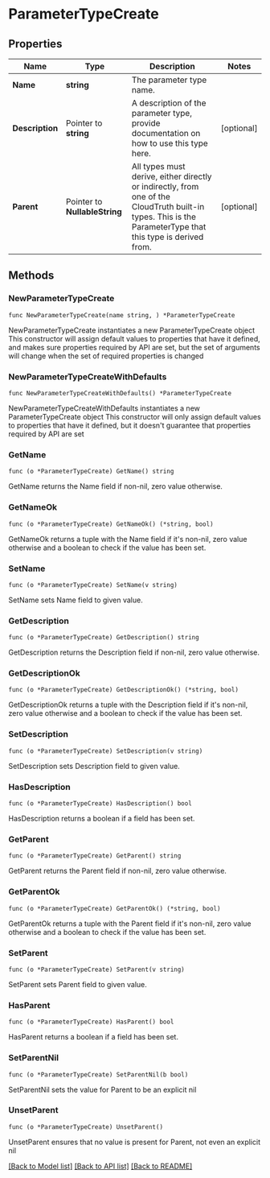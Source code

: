 # ParameterTypeCreate

## Properties

Name | Type | Description | Notes
------------ | ------------- | ------------- | -------------
**Name** | **string** | The parameter type name. | 
**Description** | Pointer to **string** | A description of the parameter type, provide documentation on how to use this type here. | [optional] 
**Parent** | Pointer to **NullableString** | All types must derive, either directly or indirectly, from one of the CloudTruth built-in types.   This is the ParameterType that this type is derived from. | [optional] 

## Methods

### NewParameterTypeCreate

`func NewParameterTypeCreate(name string, ) *ParameterTypeCreate`

NewParameterTypeCreate instantiates a new ParameterTypeCreate object
This constructor will assign default values to properties that have it defined,
and makes sure properties required by API are set, but the set of arguments
will change when the set of required properties is changed

### NewParameterTypeCreateWithDefaults

`func NewParameterTypeCreateWithDefaults() *ParameterTypeCreate`

NewParameterTypeCreateWithDefaults instantiates a new ParameterTypeCreate object
This constructor will only assign default values to properties that have it defined,
but it doesn't guarantee that properties required by API are set

### GetName

`func (o *ParameterTypeCreate) GetName() string`

GetName returns the Name field if non-nil, zero value otherwise.

### GetNameOk

`func (o *ParameterTypeCreate) GetNameOk() (*string, bool)`

GetNameOk returns a tuple with the Name field if it's non-nil, zero value otherwise
and a boolean to check if the value has been set.

### SetName

`func (o *ParameterTypeCreate) SetName(v string)`

SetName sets Name field to given value.


### GetDescription

`func (o *ParameterTypeCreate) GetDescription() string`

GetDescription returns the Description field if non-nil, zero value otherwise.

### GetDescriptionOk

`func (o *ParameterTypeCreate) GetDescriptionOk() (*string, bool)`

GetDescriptionOk returns a tuple with the Description field if it's non-nil, zero value otherwise
and a boolean to check if the value has been set.

### SetDescription

`func (o *ParameterTypeCreate) SetDescription(v string)`

SetDescription sets Description field to given value.

### HasDescription

`func (o *ParameterTypeCreate) HasDescription() bool`

HasDescription returns a boolean if a field has been set.

### GetParent

`func (o *ParameterTypeCreate) GetParent() string`

GetParent returns the Parent field if non-nil, zero value otherwise.

### GetParentOk

`func (o *ParameterTypeCreate) GetParentOk() (*string, bool)`

GetParentOk returns a tuple with the Parent field if it's non-nil, zero value otherwise
and a boolean to check if the value has been set.

### SetParent

`func (o *ParameterTypeCreate) SetParent(v string)`

SetParent sets Parent field to given value.

### HasParent

`func (o *ParameterTypeCreate) HasParent() bool`

HasParent returns a boolean if a field has been set.

### SetParentNil

`func (o *ParameterTypeCreate) SetParentNil(b bool)`

 SetParentNil sets the value for Parent to be an explicit nil

### UnsetParent
`func (o *ParameterTypeCreate) UnsetParent()`

UnsetParent ensures that no value is present for Parent, not even an explicit nil

[[Back to Model list]](../README.md#documentation-for-models) [[Back to API list]](../README.md#documentation-for-api-endpoints) [[Back to README]](../README.md)


